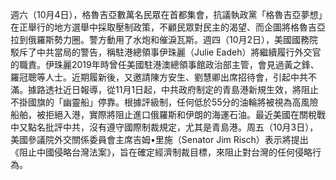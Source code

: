 週六（10月4日），格魯吉亞數萬名民眾在首都集會，抗議執政黨「格魯吉亞夢想」在正舉行的地方選舉中採取壓制政策，不顧民眾對民主的渴望、而企圖將格魯吉亞拉到俄羅斯勢力圈。警方動用了水炮和催淚瓦斯。週四（10月2日），美國國務院駁斥了中共當局的警告，稱駐港總領事伊珠麗（Julie Eadeh）將繼續履行外交官的職責。伊珠麗2019年時曾任美國駐港澳總領事館政治部主管，會見過黃之鋒、羅冠聰等人士。近期履新後，又邀請陳方安生、劉慧卿出席招待會，引起中共不滿。據路透社近日報導，從11月1日起，中共政府制定的青島港新規生效，將阻止不掛國旗的「幽靈船」停靠。根據評級制，任何低於55分的油輪將被視為高風險船舶，被拒絕入港，實際將阻止進口俄羅斯和伊朗的海運石油。最近美國在關稅戰中又點名批評中共，沒有遵守國際制裁規定，尤其是青島港。周五（10月3日），美國參議院外交關係委員會主席吉姆•里施（Senator Jim Risch）表示將提出《阻止中國侵略台灣法案》，旨在確定經濟制裁目標，來阻止對台灣的任何侵略行為。
